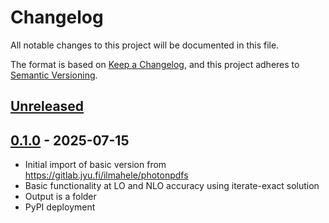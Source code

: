 # Changelog

All notable changes to this project will be documented in this file.

The format is based on [Keep a Changelog](https://keepachangelog.com/en/1.1.0/),
and this project adheres to [Semantic Versioning](https://semver.org/spec/v2.0.0.html).

## [Unreleased](https://github.com/felixhekhorn/geko/compare/v0.1.0...HEAD)

## [0.1.0](https://github.com/felixhekhorn/geko/compare/0f60277dd7703aef74f69678765f12fe4d433d48...v0.1.0) - 2025-07-15

- Initial import of basic version from https://gitlab.jyu.fi/ilmahele/photonpdfs
- Basic functionality at LO and NLO accuracy using iterate-exact solution
- Output is a folder
- PyPI deployment
